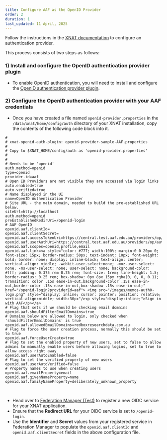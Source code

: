 ```yaml
---
title: Configure AAF as the OpenID Provider
order: 2
duration: 1
last_updated: 11 April, 2025
---
```


Follow the instructions in the [XNAT documentation](https://wiki.xnat.org/documentation/configuring-authentication-providers) to configure an authentication provider. 

This process consists of two steps as follows:

### 1) Install and configure the OpenID authentication provider plugin
* To enable OpenID authentication, you will need to install and configure the [OpenID authentication provider plugin](https://bitbucket.org/xnatx/openid-auth-plugin/src/develop/).

### 2) Configure the OpenID authentication provider with your AAF credentials
* Once you have created a file named `openid-provider.properties` in the `/data/xnat/home/config/auth` directory of your XNAT installation, copy the contents of the following code block into it.

```
#
# xnat-openid-auth-plugin: openid-provider-sample-AAF.properties
#
# Copy to $XNAT_HOME/config/auth as 'openid-provider.properties'
# 
#
# Needs to be 'openid'
auth.method=openid
type=openid
provider.id=aaf
# Open ID Providers are not visible they are accessed via login links
auto.enabled=true
auto.verified=true
# Name displayed in the UI
name=OpenID Authentication Provider
# Site URL - the main domain, needed to build the pre-established URL below.
siteUrl=http://localhost
auth.method=openid
preEstablishedRedirUri=/openid-login
# AAF OpenID
openid.aaf.clientId=
openid.aaf.clientSecret=
openid.aaf.accessTokenUri=https://central.test.aaf.edu.au/providers/op/token
openid.aaf.userAuthUri=https://central.test.aaf.edu.au/providers/op/authorize
openid.aaf.scopes=openid,profile,email
openid.aaf.link=<a style="color: #777; width:100%; margin:0 0 20px 0; font-size: 15px; border-radius: 50px; text-indent: 10px; font-weight: bold; border: none; display: inline-block; text-align: center; vertical-align: middle; -webkit-user-select:none; -moz-user-select: none; -ms-user-select: none; user-select: none; background-color: #fff; padding: 0.375 rem 0.75 rem; font-size: 1rem; line-height: 1.5; border-radius: 0.25 rem; box-shadow: 0px 8px 15px rgba(0, 0, 0, 0.1); transition: color .15s ease-in-out,background-color .15s ease-in-out,border-color .15s ease-in-out,box-shadow .15s ease-in-out;" href="/openid-login?providerId=aaf"> <img src="/images/memos-auth0-logo.png" style="display: inline; cursor: pointer; position: relative; vertical-align:middle; width:30px"/><p style="display:inline;">Sign in with AAF</p></a>
# Flag that sets if we should be checking email domains
openid.aaf.shouldFilterEmailDomains=true
# Domains below are allowed to login, only checked when 'shouldFilterEmailDomains' is true
openid.aaf.allowedEmailDomains=redboxresearchdata.com.au  
# Flag to force the user creation process, normally this should be set to true
openid.aaf.forceUserCreate=true
# Flag to set the enabled property of new users, set to false to allow admins to manually enable users before allowing logins, set to true to allow access right away
openid.aaf.userAutoEnabled=false
# Flag to set the verified property of new users
openid.aaf.userAutoVerified=false
# Property names to use when creating users
openid.aaf.emailProperty=email
openid.aaf.givenNameProperty=name
openid.aaf.familyNameProperty=deliberately_unknown_property
```

<br>

* Head over to [Federation Manager (Test)](https://manager.test.aaf.edu.au/oidc/clients/new) to register a new OIDC service for your XNAT application.
* Ensure that the **Redirect URL** for your OIDC service is set to `/openid-login`.
* Use the **Identifier** and **Secret** values from your registered service in Federation Manager to populate the `openid.aaf.clientId` and `openid.aaf.clientSecret` fields in the above configuration file.